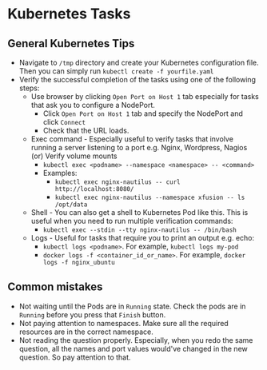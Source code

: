 # Kubernetes Tasks
## General Kubernetes Tips
* Navigate to `/tmp` directory and create your Kubernetes configuration file. Then you can simply run `kubectl create -f yourfile.yaml`
* Verify the successful completion of the tasks using one of the following steps:
    * Use browser by clicking `Open Port on Host 1` tab especially for tasks that ask you to configure a NodePort. 
      * Click `Open Port on Host 1` tab and specify the NodePort and click `Connect`
      * Check that the URL loads.
    * Exec command - Especially useful to verify tasks that involve running a server listening to a port e.g. Nginx, Wordpress, Nagios (or) Verify volume mounts
      * `kubectl exec <podname> --namespace <namespace> -- <command>`
      * Examples:
        * `kubectl exec nginx-nautilus -- curl http://localhost:8080/`
        * `kubectl exec nginx-nautilus --namespace xfusion -- ls /opt/data`
    * Shell - You can also get a shell to Kubernetes Pod like this. This is useful when you need to run multiple verification commands:
      * `kubectl exec --stdin --tty nginx-nautilus -- /bin/bash`
    * Logs - Useful for tasks that require you to print an output e.g. echo:
      * `kubectl logs <podname>`. For example, `kubectl logs my-pod` 
      * `docker logs -f <container_id_or_name>`. For example, `docker logs -f nginx_ubuntu`

## Common mistakes
* Not waiting until the Pods are in `Running` state. Check the pods are in `Running` before you press that `Finish` button.
* Not paying attention to namespaces. Make sure all the required resources are in the correct namespace.
* Not reading the question properly. Especially, when you redo the same question, all the names and port values would've changed in the new question. So pay attention to that. 

